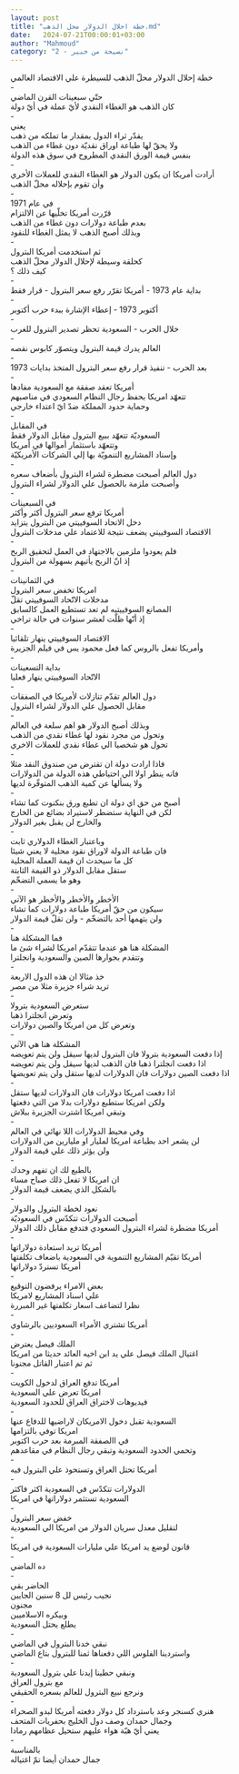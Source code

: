 ```yaml
---
layout: post
title: "خطة احلال الدولار محل الذهب.md"
date:   2024-07-21T00:00:01+03:00
author: "Mahmoud"
category: "2 - نصيحة من خبير"
---
```

خطة إحلال الدولار محلّ الذهب للسيطرة علي الاقتصاد
العالمي\
-\
حتّي سبعينات القرن الماضي\
كان الذهب هو الغطاء النقدي لأيّ عملة في أيّ دولة\
-\
يعني\
يقدّر ثراء الدول بمقدار ما تملكه من ذهب\
ولا يحقّ لها طباعة اوراق نقديّة دون غطاء من الذهب\
بنفس قيمة الورق النقدي المطروح في سوق هذه الدولة\
-\
أرادت أمريكا ان يكون الدولار هو الغطاء النقدي للعملات
الأخري\
وأن تقوم بإحلاله محلّ الذهب\
-\
في عام 1971\
قرّرت أمريكا تخلّيها عن الالتزام\
بعدم طباعة دولارات دون غطاء من الذهب\
وبذلك أصبح الذهب لا يمثل الغطاء للنقود\
-\
ثم استخدمت أمريكا البترول\
كحلقة وسيطة لإحلال الدولار محلّ الذهب\
كيف ذلك ؟\
-\
بداية عام 1973 - أمريكا تقرّر رفع سعر البترول - قرار
فقط\
-\
أكتوبر 1973 - إعطاء الإشارة ببدء حرب أكتوبر\
-\
خلال الحرب - السعودية تحظر تصدير البترول للغرب\
-\
العالم يدرك قيمة البترول ويتصوّر كابوس نقصه\
-\
بعد الحرب - تنفيذ قرار رفع سعر البترول المتخذ بدايات
1973\
-\
أمريكا تعقد صفقة مع السعودية مفادها\
تتعهّد امريكا بحفظ رجال النظام السعودي في مناصبهم\
وحماية حدود المملكة ضدّ ايّ اعتداء خارجي\
-\
في المقابل\
السعوديّة تتعهّد ببيع البترول مقابل الدولار فقط\
وتتعهّد باستثمار أموالها في أمريكا\
وإسناد المشاريع التنمويّة بها إلي الشركات
الأمريكيّة\
-\
دول العالم أصبحت مضطرة لشراء البترول بأضعاف سعره\
وأصبحت ملزمة بالحصول علي الدولار لشراء البترول\
-\
في السبعينات\
أمريكا ترفع سعر البترول أكثر وأكثر\
دخل الاتحاد السوفييتي من البترول يتزايد\
الاقتصاد السوفييتي يضعف نتيجة للاعتماد علي مدخلات
البترول\
-\
فلم يعودوا ملزمين بالاجتهاد في العمل لتحقيق
الربح\
إذ انّ الربح يأتيهم بسهولة من البترول\
-\
في الثمانينات\
امريكا تخفض سعر البترول\
مدخلات الاتّحاد السوفييتي تقلّ\
المصانع السوفييتيه لم تعد تستطيع العمل كالسابق\
إذ أنّها ظلّت لعشر سنوات في حالة تراخي\
-\
الاقتصاد السوفييتي ينهار تلقائيا\
وأمريكا تفعل بالروس كما فعل محمود يس في فيلم
الجزيرة\
-\
بداية التسعينات\
الاتّحاد السوفييتي ينهار فعليا\
-\
دول العالم تقدّم تنازلات لأمريكا في الصفقات\
مقابل الحصول علي الدولار لشراء البترول\
-\
وبذلك أصبح الدولار هو اهم سلعة في العالم\
وتحول من مجرد نقود لها غطاء نقدي من الذهب\
تحول هو شخصيا الي غطاء نقدي للعملات الاخري\
-\
فاذا ارادت دولة ان تقترض من صندوق النقد مثلا\
فانه ينظر اولا الي احتياطي هذه الدولة من
الدولارات\
ولا يسألها عن كمية الذهب المتوفّرة لديها\
-\
أصبح من حق اي دولة ان تطبع ورق بنكنوت كما تشاء\
لكن في النهاية ستضطر لاستيراد بضائع من الخارج\
والخارج لن يقبل بغير الدولار\
-\
وباعتبار الغطاء الدولاري ثابت\
فان طباعة الدولة لاوراق نقود محلية لا يعني شيئا\
كل ما سيحدث ان قيمة العملة المحلية\
ستقل مقابل الدولار ذو القيمة الثابتة\
وهو ما يسمي التضخّم\
-\
الأخطر والأخطر والأخطر هو الآتي\
سيكون من حقّ أمريكا طباعة دولارات كما تشاء\
ولن يتهمها أحد بالتضخّم - ولن تقلّ قيمة الدولار\
-\
فما المشكلة هنا\
المشكلة هنا هو عندما تتقدّم امريكا لشراء شئ ما\
وتتقدم بجوارها الصين والسعودية وانجلترا\
-\
خذ مثالا ان هذه الدول الاربعة\
تريد شراء جزيرة مثلا من مصر\
-\
ستعرض السعودية بترولا\
وتعرض انجلترا ذهبا\
وتعرض كل من امريكا والصين دولارات\
-\
المشكلة هنا هي الآتي\
إذا دفعت السعودية بترولا فان البترول لديها سيقل ولن يتم
تعويضه\
اذا دفعت انجلترا ذهبا فان الذهب لديها سيقل ولن يتم
تعويضه\
اذا دفعت الصين دولارات فان الدولارات لديها ستقل ولن يتم
تعويضها\
-\
اذا دفعت امريكا دولارات فان الدولارات لديها ستقل\
ولكن امريكا ستطبع دولارات بدلا من التي دفعتها\
وتبقي امريكا اشترت الجزيرة ببلاش\
-\
وفي محيط الدولارات اللا نهائي في العالم\
لن يشعر احد بطباعة امريكا لمليار او مليارين من
الدولارات\
ولن يؤثر ذلك علي قيمة الدولار\
-\
بالطبع لك ان تفهم وحدك\
ان امريكا لا تفعل ذلك صباح مساء\
بالشكل الذي يضعف قيمة الدولار\
-\
نعود لخطة البترول والدولار\
أصبحت الدولارات تتكدّس في السعوديّة\
أمريكا مضطرة لشراء البترول السعودي فتدفع مقابل ذلك
الدولار\
-\
أمريكا تريد استعادة دولاراتها\
أمريكا تقيّم المشاريع التنموية في السعودية باضعاف
تكلفتها\
أمريكا تستردّ دولاراتها\
-\
بعض الامراء يرفضون التوقيع\
علي اسناد المشاريع لامريكا\
نظرا لتضاعف اسعار تكلفتها غير المبررة\
-\
أمريكا تشتري الأمراء السعوديين بالرشاوي\
-\
الملك فيصل يعترض\
اغتيال الملك فيصل علي يد ابن اخيه العائد حديثا من
امريكا\
ثم تم اعتبار القاتل مجنونا\
-\
أمريكا تدفع العراق لدخول الكويت\
امريكا تعرض علي السعودية\
فيديوهات لاختراق العراق للحدود السعودية\
-\
السعودية تقبل دخول الامريكان لاراضيها للدفاع
عنها\
امريكا توفي بالتزامها\
في االصفقة المبرمة بعد حرب اكتوبر\
وتحمي الحدود السعودية وتبقي رجال النظام في
مقاعدهم\
-\
أمريكا تحتل العراق وتستحوذ علي البترول فيه\
-\
الدولارات تتكدّس في السعودية اكثر فاكثر\
السعودية تستثمر دولاراتها في امريكا\
-\
خفض سعر البترول\
لتقليل معدل سريان الدولار من امريكا الي السعودية\
-\
قانون لوضع يد امريكا علي مليارات السعودية في
امريكا\
-\
ده الماضي\
-\
الحاضر بقي\
نجيب رئيس لل 8 سنين الجايين\
مجنون\
وبيكره الاسلاميين\
يطلع يحتل السعودية\
-\
نبقي خدنا البترول في الماضي\
واستردينا الفلوس اللي دفعناها ثمنا للبترول بتاع
الماضي\
-\
ونبقي حطينا إيدنا علي بترول السعودية\
مع بترول العراق\
ونرجع نبيع البترول للعالم بسعره الحقيقي\
-\
هنري كسنجر وعد باسترداد كل دولار دفعته أمريكا لبدو
الصحراء\
وجمال حمدان وصف دول الخليج بحفريات المتحف\
يعني أيّ هبّة هواء عليهم ستحيل عظامهم رمادا\
-\
بالمناسبة\
جمال حمدان أيضا تمّ اغتياله
